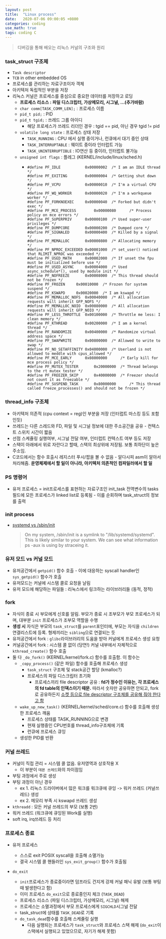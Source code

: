 ```yaml
---
layout: post
title:  "Linux process"
date:   2020-07-06 09:00:05 +0800
categories: coding
use_math: true
tags: coding C
---
```


> 디버깅을 통해 배오는 리눅스 커널의 구조와 원리

### task_struct 구조체
- `Task descriptor`
- `TCB` in other embedded OS
- 프로세스를 관리하는 자료구조이자 객체
- 아키텍처 독립적인 부분을 저장
- 리눅스 커널은 프로세스를 중심으로 중요한 데이터를 저장하고 로딩
  - __프로세스 리소스 : 파일 디스크립터, 가상메모리, 시그널, ...(추가바람)__
  - `char comm[TASK_COMM_LEN];` : 프로세스 이름
  - `pid_t pid;` : PID
  - `pid_t tgid;` : 쓰레드 그룹 아이디
    - 해당 프로세스가 쓰레드 리더인 경우 : tgid == pid, 아닌 경우 tgid != pid
  - `volatile long state` : 프로세스 상태 저장
    - `TASK_RUNNING` : CPU 에서 실행 중이거나, 런큐에서 대기 중인 상태
    - `TASK_INTERRUPTABLE` : 웨이트 중이라 인터럽트 가능
    - `TASK_UNINTERRUPTIBLE` : IO연산 등 중이라, 인터럽트 불가능
  - `unsigned int flags` : 플레그 (KERNEL/include/linux/sched.h)
    - ```
      #define PF_IDLE			0x00000002	/* I am an IDLE thread */
      #define PF_EXITING		0x00000004	/* Getting shut down */
      #define PF_VCPU			0x00000010	/* I'm a virtual CPU */
      #define PF_WQ_WORKER		0x00000020	/* I'm a workqueue worker */
      #define PF_FORKNOEXEC		0x00000040	/* Forked but didn't exec */
      #define PF_MCE_PROCESS		0x00000080      /* Process policy on mce errors */
      #define PF_SUPERPRIV		0x00000100	/* Used super-user privileges */
      #define PF_DUMPCORE		0x00000200	/* Dumped core */
      #define PF_SIGNALED		0x00000400	/* Killed by a signal */
      #define PF_MEMALLOC		0x00000800	/* Allocating memory */
      #define PF_NPROC_EXCEEDED	0x00001000	/* set_user() noticed that RLIMIT_NPROC was exceeded */
      #define PF_USED_MATH		0x00002000	/* If unset the fpu must be initialized before use */
      #define PF_USED_ASYNC		0x00004000	/* Used async_schedule*(), used by module init */
      #define PF_NOFREEZE		0x00008000	/* This thread should not be frozen */
      #define PF_FROZEN		0x00010000	/* Frozen for system suspend */
      #define PF_KSWAPD		0x00020000	/* I am kswapd */
      #define PF_MEMALLOC_NOFS	0x00040000	/* All allocation requests will inherit GFP_NOFS */
      #define PF_MEMALLOC_NOIO	0x00080000	/* All allocation requests will inherit GFP_NOIO */
      #define PF_LESS_THROTTLE	0x00100000	/* Throttle me less: I clean memory */
      #define PF_KTHREAD		0x00200000	/* I am a kernel thread */
      #define PF_RANDOMIZE		0x00400000	/* Randomize virtual address space */
      #define PF_SWAPWRITE		0x00800000	/* Allowed to write to swap */
      #define PF_NO_SETAFFINITY	0x04000000	/* Userland is not allowed to meddle with cpus_allowed */
      #define PF_MCE_EARLY		0x08000000      /* Early kill for mce process policy */
      #define PF_MUTEX_TESTER		0x20000000	/* Thread belongs to the rt mutex tester */
      #define PF_FREEZER_SKIP		0x40000000	/* Freezer should not count it as freezable */
      #define PF_SUSPEND_TASK		0x80000000      /* This thread called freeze_processes() and should not be frozen */
      ```


### thread_info 구조체
- 아키텍처 의존적 (cpu context = reg)인 부분을 저장 (인터럽트 마스킹 등도 포함인듯)
- 쓰레드는 다른 스레드와 FD, 파일 및 시그널 정보에 대한 주소공간을 공유 - 컨텍스트 스위치 시간이 짧음
- 선점 스케쥴링 실행여부, 시그널 전달 여부, 인터럽트 컨텍스트 여부 등도 저장
- 스택이 아래에서 위로 자란다고 할때, 스택의 최상위에 저장됨. 보통 최하단이 높은 주소임.
- C코드에서는 함수 호출시 레지스터 푸시/팝을 볼 수 없음 - 알다시피 asm이 알아서 처리해줌. __운영체제에서 할 일이 아니라, 아키텍처 의존적인 컴파일러에서 할 일__

### PS 명령어
- 유저 프로세스 = init프로세스를 표현하는 자료구조인 init_task 전역변수의 tasks 필드에 모든 프로세스가 linked list로 등록됨 - 이를 순회하며 task_struct의 정보를 출력


### init process
- <a href="https://stackoverflow.com/questions/44274648/which-one-is-pid1-sbin-init-or-systemd" target="_blank">systemd vs /sbin/init</a>  
  > On my system, /sbin/init is a symlink to "/lib/systemd/systemd". This is likely similar to your system. We can see what information ps -aux is using by straceing it.


### 유저 모드 vs 커널 모드
- 유저공간에서 `getpid()` 함수 호출 - 이에 대응하는 syscall handler인 `sys_getpid()` 함수가 호출
- 유저모드는 커널에 시스템 콜로 요청을 날림
- 유저 모드에 해당하는 파일들 : 리눅스에서 링크하는 라이브러리들 (동적, 정적)

### fork
- 자식이 종료 시 부모에게 신호를 알림. 부모가 종료 시 조부모가 부모 프로세스가 되며, 대부분 `init` 프로세스가 조부모 역할을 수행
- __생성 시__ 자식은 부모의 `task_struct`를 `parent`포인터에, 부모는 자식을 `children` 연결리스트에 등록.  형제끼리는 `sibling`으로 연결되는 듯
- 유저공간에서 fork : `glibc`라이브러리의 도움을 받아 커널에게 프로세스 생성 요청
- 커널공간에서 fork : 시스템 콜 없이 (당연!) 커널 내부에서 자체적으로 `kthread_create()` 함수 호출
- 둘 다 `_do_fork()` (KERNEL/kernel/fork.c) 함수를 호출함. 이 함수는
  - `_copy_process()` (같은 파일) 함수를 호출해 프로세스 생성
    - `task_struct` 구조체 및 stack공간 할당 (kmalloc?)
    - 프로세스의 파일 디스크립터 초기화
      - 프로세스끼리 file descriptor 공유 : __fd가 정수인 이유는, 각 프로세스의 fd table의 인덱스이기 때문.__ 따라서 숫자만 공유하면 안되고, fork로 공유하든지 <a href="https://stackoverflow.com/questions/2358684/can-i-share-a-file-descriptor-to-another-process-on-linux-or-are-they-local-to-t" target="_blank">소켓 등으로 file descriptor 구조체를 공유해 줘야 한다고 함</a>
  - `wake_up_new_task()` (KERNEL/kernel/sched/core.c) 함수를 호출해 생성한 프로세스 깨움
    - 프로세스 상태를 TASK_RUNNING으로 변경
    - 현재 실행중인 CPU번호를 thread_info구조체에 기록
    - 런큐에 프로세스 큐잉
  - 생성한 PID를 반환

### 커널 쓰레드
- 커널이 직접 관리 = 시스템 콜 없음. 유저영역과 상호작용 X
  - 이 부분이 `데몬 쓰레드`와의 차이점임
- 부팅 과정에서 주로 생성
- 부팅 과정이 아닌 경우
  - ex 1. 리눅스 드라이버에서 많은 워크를 워크큐에 큐잉 -> 워커 쓰레드 (커널쓰레드) 생성
  - ex 2. 메모리 부족 시 kswapd 쓰레드 생성
- `kthreadd` : 모든 커널 쓰레드의 부모 (보통 2번)
- 워커 쓰레드 (워크큐에 큐잉된 Work를 실행)
- soft irq, irq쓰레드 등 처리

### 프로세스 종료
- 유저 프로세스
  - 스스로 exit POSIX syscall을 호출해 소멸가능
  - 결국 시스템 콜 핸들러인 `sys_exit_group()` 함수가 호출됨

- `do_exit`
  - `init`프로세스가 종료중이라면 덤프라도 건지게 강제 커널 패닉 유발 (보통 부팅때 발생한다고 함)
  - 이미 프로세스 `do_exit`으로 종료중인지 체크 (`TASK_DEAD`)
  - 프로세스 리소스 (파일 디스크립터, 가상메모리, 시그널) 해제
  - 프로세스는 소멸과정에서 부모 프로세스에게 `SIGCHLD`시그널 전달
  - task_struct에 상태를 `TASK_DEAD`로 기록
  - `do_task_dead`함수를 호출해 스케쥴링 실행
    - 다음 실행되는 프로세스가 `task_struct`와 프로세스 스택 해제 (`do_exit`이 스택에서 실행되고 있었으므로, 자기가 해제 못함)